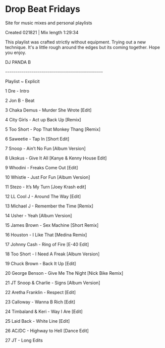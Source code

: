 # Drop Beat Fridays
Site for music mixes and personal playlists

Created 021821 | Mix length 1:29:34

This playlist was crafted strictly without equipment. Trying out a new technique. 
It's a little rough around the edges but its coming together. Hope you enjoy. 

DJ PANDA B

\-------------------------------------------------

Playlist \~ Explicit

1 Dre - Intro

2 Jon B - Beat

3 Chaka Demus - Murder She Wrote [Edit]

4 City Girls - Act up Back Up [Remix]

5 Too Short - Pop That Monkey Thang [Remix]

6 Saweetie - Tap In [Short Edit]

7 Snoop - Ain’t No Fun [Album Version]

8 Ukokus - Give It All [Kanye & Kenny House Edit]

9 Whodini - Freaks Come Out [Edit]

10 Whistle - Just For Fun [Album Version]

11 Stezo - It’s My Turn [Joey Krash edit]

12 LL Cool J - Around The Way [Edit]

13 Michael J - Remember the Time [Remix]

14 Usher - Yeah [Album Version]

15 James Brown - Sex Machine [Short Remix]

16 Houston - I Like That [Medina Remix]

17 Johnny Cash - Ring of Fire [E-40 Edit]

18 Too Short - I Need A Freak [Album Version]

19 Chuck Brown - Back It Up [Edit]

20 George Benson - Give Me The Night [Nick Bike Remix]

21 JT Snoop & Charlie - Signs [Album Version]

22 Aretha Franklin - Respect [Edit]

23 Calloway - Wanna B Rich [Edit]

24 Timbaland & Keri - Way I Are [Edit]

25 Laid Back - White Line [Edit]

26 AC/DC - Highway to Hell [Dance Edit]

27 JT - Long Edits
